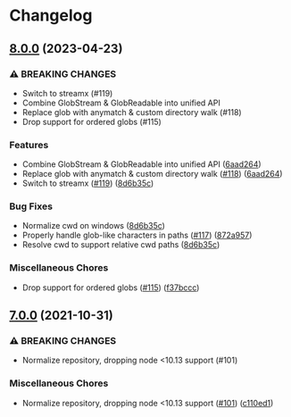 # Changelog

## [8.0.0](https://www.github.com/gulpjs/glob-stream/compare/v7.0.0...v8.0.0) (2023-04-23)


### ⚠ BREAKING CHANGES

* Switch to streamx (#119)
* Combine GlobStream & GlobReadable into unified API
* Replace glob with anymatch & custom directory walk (#118)
* Drop support for ordered globs (#115)

### Features

* Combine GlobStream & GlobReadable into unified API ([6aad264](https://www.github.com/gulpjs/glob-stream/commit/6aad264004e4f1a7f1b6e112c5d7e0fc7db72851))
* Replace glob with anymatch & custom directory walk ([#118](https://www.github.com/gulpjs/glob-stream/issues/118)) ([6aad264](https://www.github.com/gulpjs/glob-stream/commit/6aad264004e4f1a7f1b6e112c5d7e0fc7db72851))
* Switch to streamx ([#119](https://www.github.com/gulpjs/glob-stream/issues/119)) ([8d6b35c](https://www.github.com/gulpjs/glob-stream/commit/8d6b35c1f0c89b7869d2ed7ab9e5ec79694e28e2))


### Bug Fixes

* Normalize cwd on windows ([8d6b35c](https://www.github.com/gulpjs/glob-stream/commit/8d6b35c1f0c89b7869d2ed7ab9e5ec79694e28e2))
* Properly handle glob-like characters in paths ([#117](https://www.github.com/gulpjs/glob-stream/issues/117)) ([872a957](https://www.github.com/gulpjs/glob-stream/commit/872a957c59cc4d1a1bc674b0370c97809d7c595c))
* Resolve cwd to support relative cwd paths ([8d6b35c](https://www.github.com/gulpjs/glob-stream/commit/8d6b35c1f0c89b7869d2ed7ab9e5ec79694e28e2))


### Miscellaneous Chores

* Drop support for ordered globs ([#115](https://www.github.com/gulpjs/glob-stream/issues/115)) ([f37bccc](https://www.github.com/gulpjs/glob-stream/commit/f37bccc91cd7ffe5bd61010e10b3a850c134677a))

## [7.0.0](https://www.github.com/gulpjs/glob-stream/compare/v6.1.0...v7.0.0) (2021-10-31)


### ⚠ BREAKING CHANGES

* Normalize repository, dropping node <10.13 support (#101)

### Miscellaneous Chores

* Normalize repository, dropping node <10.13 support ([#101](https://www.github.com/gulpjs/glob-stream/issues/101)) ([c110ed1](https://www.github.com/gulpjs/glob-stream/commit/c110ed1602b9bbcb380c97298e9ba41a29a0be40))
